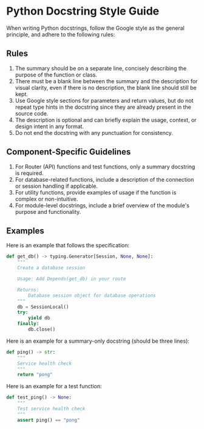 # Python Docstring Style Guide

When writing Python docstrings, follow the Google style as the general principle, and adhere to the following rules:

## Rules

1. The summary should be on a separate line, concisely describing the purpose of the function or class.
2. There must be a blank line between the summary and the description for visual clarity, even if there is no description, the blank line should still be kept.
3. Use Google style sections for parameters and return values, but do not repeat type hints in the docstring since they are already present in the source code.
4. The description is optional and can briefly explain the usage, context, or design intent in any format.
5. Do not end the docstring with any punctuation for consistency.

## Component-Specific Guidelines

1. For Router (API) functions and test functions, only a summary docstring is required.
2. For database-related functions, include a description of the connection or session handling if applicable.
3. For utility functions, provide examples of usage if the function is complex or non-intuitive.
4. For module-level docstrings, include a brief overview of the module's purpose and functionality.

## Examples

Here is an example that follows the specification:

```python
def get_db() -> typing.Generator[Session, None, None]:
    """
    Create a database session

    Usage: Add Depends(get_db) in your route

    Returns:
        Database session object for database operations
    """
    db = SessionLocal()
    try:
        yield db
    finally:
        db.close()
```

Here is an example for a summary-only docstring (should be three lines):

```python
def ping() -> str:
    """
    Service health check
    """
    return "pong"
```

Here is an example for a test function:

```python
def test_ping() -> None:
    """
    Test service health check
    """
    assert ping() == "pong"
```
